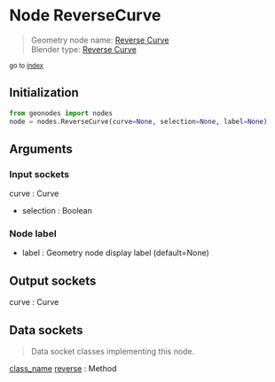 
# Node ReverseCurve

> Geometry node name: [Reverse Curve](https://docs.blender.org/manual/en/latest/modeling/geometry_nodes/material/reverse_curve.html)<br>
  Blender type: [Reverse Curve](https://docs.blender.org/api/current/bpy.types.GeometryNodeReverseCurve.html)
  
<sub>go to [index](/docs/index.md)</sub>

## Initialization

```python
from geonodes import nodes
node = nodes.ReverseCurve(curve=None, selection=None, label=None)
```



## Arguments


### Input sockets

curve : Curve
- selection : Boolean

### Node label

- label : Geometry node display label (default=None)

## Output sockets

curve : Curve

## Data sockets

> Data socket classes implementing this node.
  
[class_name](docs/sockets/Curve.md) [reverse](docs/sockets/Curve.md#reverse) : Method

